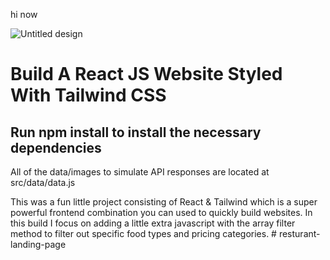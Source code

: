 hi now

![Untitled design](https://user-images.githubusercontent.com/65420004/180659905-25df4a63-6f62-4a09-85a5-86803d7796b2.jpg)

# Build A React JS Website Styled With Tailwind CSS

## Run npm install to install the necessary dependencies

All of the data/images to simulate API responses are located at src/data/data.js

This was a fun little project consisting of React & Tailwind which is a super powerful frontend combination you can used to quickly build websites. In this build I focus on adding a little extra javascript with the array filter method to filter out specific food types and pricing categories.
#   r e s t u r a n t - l a n d i n g - p a g e 
 
 
